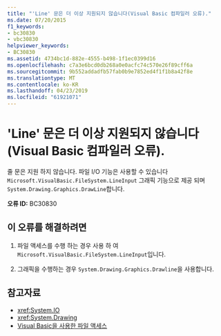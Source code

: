 ```yaml
---
title: "'Line' 문은 더 이상 지원되지 않습니다(Visual Basic 컴파일러 오류)."
ms.date: 07/20/2015
f1_keywords:
- bc30830
- vbc30830
helpviewer_keywords:
- BC30830
ms.assetid: 4734bc1d-882e-4555-b498-1f1ec0399d16
ms.openlocfilehash: c7a3e6bcd0db268a0e0acfc74c570e26f89cff6a
ms.sourcegitcommit: 9b552addadfb57fab0b9e7852ed4f1f1b8a42f8e
ms.translationtype: MT
ms.contentlocale: ko-KR
ms.lasthandoff: 04/23/2019
ms.locfileid: "61921071"
---
```

# <a name="line-statements-are-no-longer-supported-visual-basic-compiler-error"></a>'Line' 문은 더 이상 지원되지 않습니다(Visual Basic 컴파일러 오류).
줄 문은 지원 하지 않습니다. 파일 I/O 기능은 사용할 수 있습니다 `Microsoft.VisualBasic.FileSystem.LineInput` 그래픽 기능으로 제공 되며 `System.Drawing.Graphics.DrawLine`합니다.  
  
 **오류 ID:** BC30830  
  
## <a name="to-correct-this-error"></a>이 오류를 해결하려면  
  
1. 파일 액세스를 수행 하는 경우 사용 하 여 `Microsoft.VisualBasic.FileSystem.LineInput`입니다.  
  
2. 그래픽을 수행하는 경우 `System.Drawing.Graphics.Drawline`을 사용합니다.  
  
## <a name="see-also"></a>참고자료

- <xref:System.IO>
- <xref:System.Drawing>
- [Visual Basic을 사용한 파일 액세스](../../../visual-basic/developing-apps/programming/drives-directories-files/file-access.md)
